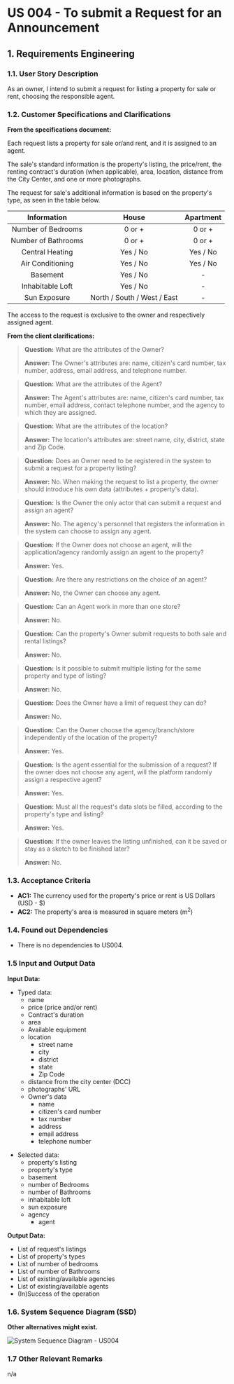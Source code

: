 # US 004 - To submit a Request for an Announcement

## 1. Requirements Engineering

### 1.1. User Story Description

As an owner, I intend to submit a request for listing a property for sale or rent, choosing the responsible agent.

### 1.2. Customer Specifications and Clarifications

**From the specifications document:**

Each request lists a property for sale or/and rent, and it is assigned to an agent.

The sale's standard information is the property's listing, the price/rent, the renting contract's duration (when applicable),
area, location, distance from the City Center, and one or more photographs.

The request for sale's additional information is based on the property's type, as seen in the table below.

|     Information     |            House            | Apartment |
|:-------------------:|:---------------------------:|:---------:|
| Number of Bedrooms  |           0 or +            |  0 or +   |
| Number of Bathrooms |           0 or +            |  0 or +   |
|   Central Heating   |          Yes / No           | Yes / No  |
|  Air Conditioning   |          Yes / No           | Yes / No  |
|      Basement       |          Yes / No           |     -     |
|  Inhabitable Loft   |          Yes / No           |     -     |
|    Sun Exposure     | North / South / West / East |     -     |

The access to the request is exclusive to the owner and respectively assigned agent.

**From the client clarifications:**

> **Question:** What are the attributes of the Owner?
>
> **Answer:**  The Owner's attributes are: name, citizen's card number, tax number, address, email address, and telephone number.


> **Question:** What are the attributes of the Agent?
>
> **Answer:**  The Agent's attributes are: name, citizen's card number, tax number, email address, contact telephone number, and the agency to which they are assigned.


> **Question:** What are the attributes of the location?
>
> **Answer:**  The location's attributes are: street name, city, district, state and Zip Code.


> **Question:** Does an Owner need to be registered in the system to submit a request for a property listing?
>
> **Answer:**  No. When making the request to list a property, the owner should introduce his own data (attributes + property's data).


> **Question:** Is the Owner the only actor that can submit a request and assign an agent?
>
> **Answer:**  No. The agency's personnel that registers the information in the system can choose to assign any agent.


> **Question:** If the Owner does not choose an agent, will the application/agency randomly assign an agent to the property?
>
> **Answer:**  Yes.


> **Question:** Are there any restrictions on the choice of an agent?
>
> **Answer:**  No, the Owner can choose any agent.


> **Question:** Can an Agent work in more than one store?
>
> **Answer:** No.


> **Question:** Can the property's Owner submit requests to both sale and rental listings?
>
> **Answer:** No.


> **Question:** Is it possible to submit multiple listing for the same property and type of listing?
>
> **Answer:** No.


> **Question:** Does the Owner have a limit of request they can do?
>
> **Answer:** No.


> **Question:** Can the Owner choose the agency/branch/store independently of the location of the property?
>
> **Answer:** Yes.


> **Question:** Is the agent essential for the submission of a request? If the owner does not choose any agent, will the platform randomly assign a respective agent?
>
> **Answer:** Yes.


> **Question:** Must all the request's data slots be filled, according to the property's type and listing?
> 
> **Answer:** Yes.


> **Question:** If the owner leaves the listing unfinished, can it be saved or stay as a sketch to be finished later?
>
> **Answer:** No.



### 1.3. Acceptance Criteria

* **AC1:** The currency used for the property's price or rent is US Dollars (USD - $)
* **AC2:** The property's area is measured in square meters (m<sup>2</sup>)

### 1.4. Found out Dependencies

* There is no dependencies to US004.

### 1.5 Input and Output Data

**Input Data:**
<p>

* Typed data:
    * name
    * price (price and/or rent)
    * Contract's duration
    * area
    * Available equipment
    * location
        * street name
        * city
        * district
        * state
        * Zip Code
    * distance from the city center (DCC)
    * photographs' URL
    * Owner's data
        * name
        * citizen's card number
        * tax number
        * address
        * email address
        * telephone number
    
</p>
<p>

* Selected data:
    * property's listing 
    * property's type
    * basement
    * number of Bedrooms
    * number of Bathrooms
    * inhabitable loft
    * sun exposure
    * agency
        * agent
</p>

**Output Data:**

* List of request's listings
* List of property's types
* List of number of bedrooms
* List of number of Bathrooms
* List of existing/available agencies
* List of existing/available agents
* (In)Success of the operation


### 1.6. System Sequence Diagram (SSD)

**Other alternatives might exist.**

![System Sequence Diagram - US004](svg/us004-system-sequence-diagram.svg)

### 1.7 Other Relevant Remarks
n/a